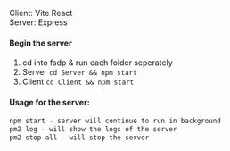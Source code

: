 Client: Vite React <br>
Server: Express

#### Begin the server

1. cd into fsdp & run each folder seperately
2. Server `cd Server && npm start`
3. Client `cd Client && npm start`

#### Usage for the server:

```zsh
npm start - server will continue to run in background
pm2 log - will show the logs of the server
pm2 stop all - will stop the server
```

